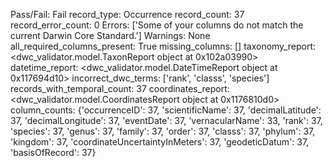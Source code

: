Pass/Fail: Fail
record_type: Occurrence
record_count: 37
record_error_count: 0
Errors: ['Some of your columns do not match the current Darwin Core Standard.']
Warnings: None
all_required_columns_present: True
missing_columns: []
taxonomy_report: <dwc_validator.model.TaxonReport object at 0x102a03990>
datetime_report: <dwc_validator.model.DateTimeReport object at 0x117694d10>
incorrect_dwc_terms: ['rank', 'classs', 'species']
records_with_temporal_count: 37
coordinates_report: <dwc_validator.model.CoordinatesReport object at 0x1176810d0>
column_counts: {'occurrenceID': 37, 'scientificName': 37, 'decimalLatitude': 37, 'decimalLongitude': 37, 'eventDate': 37, 'vernacularName': 33, 'rank': 37, 'species': 37, 'genus': 37, 'family': 37, 'order': 37, 'classs': 37, 'phylum': 37, 'kingdom': 37, 'coordinateUncertaintyInMeters': 37, 'geodeticDatum': 37, 'basisOfRecord': 37}
